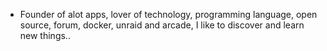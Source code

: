 - Founder of alot apps, lover of technology, programming language, open source, forum, docker, unraid and arcade, I like to discover and learn new things..
  <br>































































































